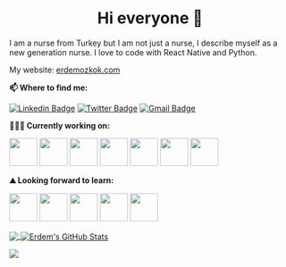 <h1 align="center">Hi everyone 👋</h1>

I am a nurse from Turkey but I am not just a nurse, I describe myself as a new generation nurse. I love to code with React Native and Python.

My website: [erdemozkok.com](https://erdemozkok.com/)


**📫 Where to find me:** 

[![Linkedin Badge](https://img.shields.io/badge/-erdemozk-blue?style=flat-square&logo=Linkedin&logoColor=white&link=https://www.linkedin.com/in/erdemozk/)](https://www.linkedin.com/in/erdemozk/) 
[![Twitter Badge](https://img.shields.io/badge/-@ErdemOzk-1ca0f1?style=flat-square&labelColor=1ca0f1&logo=twitter&logoColor=white&link=https://twitter.com/ErdemOzk)](https://twitter.com/ErdemOzk) 
[![Gmail Badge](https://img.shields.io/badge/-erdemozkok@hotmail.com.tr-0078D4?style=flat-square&logo=Microsoft-Outlook&logoColor=white&link=mailto:erdemozkok@hotmail.com.tr)](mailto:erdemozkok@hotmail.com.tr)

**👨🏻‍💻 Currently working on:** 

<code><a href="https://reactjs.org/" target="_blank"><img height="50" src="https://www.vectorlogo.zone/logos/reactjs/reactjs-ar21.svg"></a></code>
<code><a href="https://www.javascript.com" target="_blank"><img height="50" src="https://www.vectorlogo.zone/logos/javascript/javascript-ar21.svg"></a></code>
<code><a href="https://developer.apple.com/swift/" target="_blank"><img height="50" src="https://www.vectorlogo.zone/logos/swift/swift-ar21.svg"></a></code>
<code><a href="https://www.w3.org/Style/CSS/" target="_blank"><img height="50" src="https://www.vectorlogo.zone/logos/netlifyapp_watercss/netlifyapp_watercss-ar21.svg"></a></code>
<code><a href="https://www.python.org/" target="_blank"><img height="50" src="https://www.vectorlogo.zone/logos/python/python-ar21.svg"></a></code>
<code><a href="https://selenium-python.readthedocs.io" target="_blank"><img height="50" src="https://raw.githubusercontent.com/detain/svg-logos/master/svg/selenium-logo.svg"></a></code>
<code><a href="https://flask.palletsprojects.com/en/1.1.x/" target="_blank"><img height="50" src="https://www.vectorlogo.zone/logos/pocoo_flask/pocoo_flask-ar21.svg"></a></code>

**⛰ Looking forward to learn:** 

<code><a href="https://go.dev/" target="_blank"><img height="50" src="https://www.vectorlogo.zone/logos/golang/golang-ar21.svg"></a></code>
<code><a href="https://www.docker.com/" target="_blank"><img height="50" src="https://www.vectorlogo.zone/logos/docker/docker-ar21.svg"></a></code>
<code><a href="https://aws.amazon.com/" target="_blank"><img height="50" src="https://www.vectorlogo.zone/logos/amazon_aws/amazon_aws-ar21.svg"></a></code>
<code><a href="https://redis.io/" target="_blank"><img height="50" src="https://www.vectorlogo.zone/logos/redis/redis-ar21.svg"></a></code>
<code><a href="https://www.mysql.com/" target="_blank"><img height="50" src="https://www.vectorlogo.zone/logos/mysql/mysql-official.svg"></a></code>

<a href="https://github.com/erdemozk">
  <img align="center" src="https://github-readme-stats.vercel.app/api/top-langs/?username=erdemozk&hide=java&title_color=ffffff&text_color=c9cacc&icon_color=2bbc8a&bg_color=1d1f21" />
</a>
<a href="https://github.com/erdemozk">
  <img align="center" src="https://github-readme-stats.vercel.app/api?username=erdemozk&show_icons=true&line_height=27&count_private=true&title_color=ffffff&text_color=c9cacc&icon_color=2bbc8a&bg_color=1d1f21" alt="Erdem's GitHub Stats"/>
</a>


![](https://komarev.com/ghpvc/?username=erdemozk&color=green&style=flat-square)
